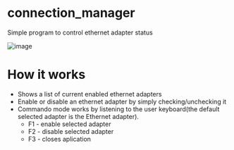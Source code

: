 # connection_manager
Simple program to control ethernet adapter status

![image](https://user-images.githubusercontent.com/19418499/143035172-baab0d5f-f03c-4809-b68f-c71fc801de76.png)

# How it works

- Shows a list of current enabled ethernet adapters
- Enable or disable an ethernet adapter by simply checking/unchecking it
- Commando mode works by listening to the user keyboard(the default selected adapter is the Ethernet adapter).
  - F1 - enable selected adapter
  - F2 - disable selected adapter
  - F3 - closes aplication
